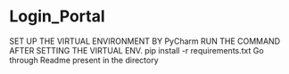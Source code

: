 # Login_Portal
SET UP THE VIRTUAL ENVIRONMENT BY PyCharm
RUN THE COMMAND AFTER SETTING THE VIRTUAL ENV.
pip install -r requirements.txt
Go through Readme present in the directory
